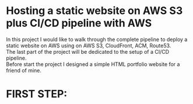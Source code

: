 # Hosting a static website on AWS S3 plus CI/CD pipeline with AWS

<p>In this project I would like to walk through the complete pipeline to deploy a static website on AWS using on AWS S3, CloudFront, ACM, Route53.<br>
The last part of the project will be dedicated to the setup of a CI/CD pipeline. <br>
Before start the project I designed a simple HTML portfolio website for a friend of mine.
</p>

<h1>FIRST STEP: </h1>
